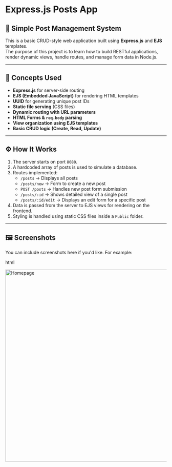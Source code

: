 # Express.js Posts App

## 📌 Simple Post Management System

This is a basic CRUD-style web application built using **Express.js** and **EJS** templates.  
The purpose of this project is to learn how to build RESTful applications, render dynamic views, handle routes, and manage form data in Node.js.

---

## 🧠 Concepts Used

- **Express.js** for server-side routing
- **EJS (Embedded JavaScript)** for rendering HTML templates
- **UUID** for generating unique post IDs
- **Static file serving** (CSS files)
- **Dynamic routing with URL parameters**
- **HTML Forms & `req.body` parsing**
- **View organization using EJS templates**
- **Basic CRUD logic (Create, Read, Update)**

---

## ⚙️ How It Works

1. The server starts on port `8080`.
2. A hardcoded array of posts is used to simulate a database.
3. Routes implemented:
   - `/posts` → Displays all posts
   - `/posts/new` → Form to create a new post
   - `POST /posts` → Handles new post form submission
   - `/posts/:id` → Shows detailed view of a single post
   - `/posts/:id/edit` → Displays an edit form for a specific post
4. Data is passed from the server to EJS views for rendering on the frontend.
5. Styling is handled using static CSS files inside a `Public` folder.

---

## 🖼️ Screenshots

You can include screenshots here if you'd like. For example:

html
<!-- Example (remove the triple backticks if adding real images) -->
<img src="screenshots/homepage.png" alt="Homepage" width="600">
